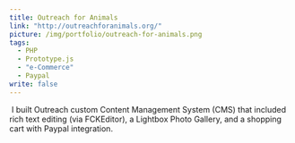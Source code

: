 ```yaml
---
title: Outreach for Animals
link: "http://outreachforanimals.org/"
picture: /img/portfolio/outreach-for-animals.png
tags: 
  - PHP
  - Prototype.js
  - "e-Commerce"
  - Paypal
write: false
---
```


<img src="/img/portfolio/thumbs/outreachforanimals.jpg" alt="" class="right"> I built Outreach custom Content Management System (CMS) that included rich text editing (via FCKEditor), a Lightbox Photo Gallery, and a shopping cart with Paypal integration.